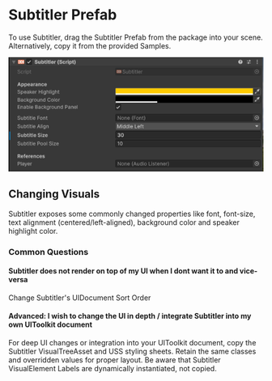 # Subtitler Prefab
To use Subtitler, drag the Subtitler Prefab from the package into your scene. Alternatively, copy it from the provided Samples.

![Prefab](../../images/Screens/Prefab.PNG)


## Changing Visuals
Subtitler exposes some commonly changed properties like font, font-size, text alignment (centered/left-aligned), background color and speaker highlight color.

### Common Questions

#### Subtitler does not render on top of my UI when I dont want it to and vice-versa
Change Subtitler's UIDocument Sort Order

#### Advanced: I wish to change the UI in depth / integrate Subtitler into my own UIToolkit document
For deep UI changes or integration into your UIToolkit document, copy the Subtitler VisualTreeAsset and USS styling sheets. Retain the same classes and overridden values for proper layout. Be aware that Subtitler VisualElement Labels are dynamically instantiated, not copied.